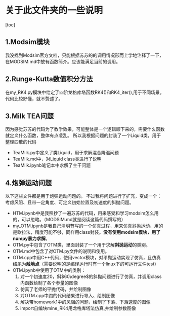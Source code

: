 # 关于此文件夹的一些说明
[toc]

## 1.Modsim模块
我没找到Modsim官方文档，只能根据苏苏的的调用情况形而上学地注释了一下，在MODSIM.md中放有函数简介。应该能满足当前的调用。

## 2.Runge-Kutta数值积分方法
在my_RK4.py模块中给定了四阶龙格库塔函数RK4()和RK4_iter(),用于不同场景。代码比较好懂，就不赘述了。

## 3.Milk TEA问题
因为感觉苏苏的代码为了教学效果，可能整体是一个逻辑顺下来的，需要什么函数就定义什么函数，整体有点凌乱。
所以我根据问题的封装了一个Liquid类，用于整理四散的代码
- TeaMilk.py中定义了类Liquid，用于求解混合降温问题
- TeaMilk.md中，对Liquid class类进行了说明
- TeaMilk.ipynb笔记本中求解了主干问题

## 4.炮弹运动问题
以下这些文件都是用于炮弹运动问题的。
不过我将问题进行了扩充，变成一个：考虑风阻、且带一定角度、可定义初始位置及初速度的斜抛问题。
- HTM.ipynb中是我照抄了一遍苏苏的代码，用来感受和学习modsim怎么用的，可以忽略。（MODSIM.md就是阅读这篇代码撰写的）
- my_OTM.ipynb是我自己清明节写的一个仿真过程，用来仿真斜抛运动，用的是欧拉法，精度可能不够，同样用class封装。**没有使用modsim模块，用了numpy暴力求解**。
- OTM.py中包含了OTM类，里面封装了一个用于求解**斜抛运动**的类别。
- OTM.md中包含了对OTM.py文件的说明和使用。
- OTM.cpp中用C++代码，使用vector模块，对平抛运动实现了仿真，且仿真结尾为**触地点**（需要说明的是编译运行时有一个linux下的可运行文件test）
- OTM.ipynb中使用了OTM中的类别：
  1. 对一个初速度20，斜$60\degree$的斜抛问题进行了仿真，并调用class内函数绘制了各个参量的图像
  2. 仿真了老师的平抛代码，并绘制图像
  3. 对OTM.cpp中跑的代码结果进行导入、绘制图像
  4. 解决带homework1中的风阻的问题，绘制了下落、下落速度的图像
  5. import自编块mine_RK4用龙格库塔法仿真,并绘制参数图像